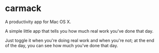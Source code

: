 carmack
=======

A productivity app for Mac OS X.

A simple little app that tells you how much real work you've done that day. 

Just toggle it when you're doing real work and when you're not; at the end of the day, you can see how much you've done that day.

